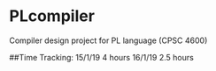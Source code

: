 # PLcompiler
Compiler design project for PL language (CPSC 4600)

##Time Tracking:
15/1/19 4 hours
16/1/19 2.5 hours
